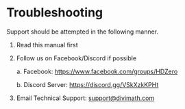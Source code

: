 # Troubleshooting

Support should be attempted in the following manner.

1. Read this manual first

2. Follow us on Facebook/Discord if possible

    a. Facebook: https://www.facebook.com/groups/HDZero

    b. Discord Server: https://discord.gg/VSkXzkKPHt

3. Email Technical Support: support@divimath.com